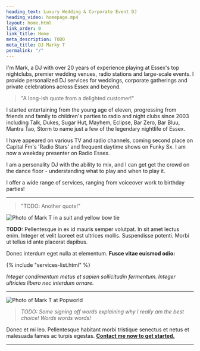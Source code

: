 ```yaml
---
heading_text: Luxury Wedding & Corporate Event DJ
heading_video: homepage.mp4
layout: home.html
link_order: 0
link_title: Home
meta_description: TODO
meta_title: DJ Marky T
permalink: "/"
---
```


I'm Mark, a DJ with over 20 years of experience playing at Essex's top nightclubs, premier wedding venues, radio stations and large-scale events. I provide personalized DJ services for weddings, corporate gatherings and private celebrations across Essex and beyond.

> "A long-ish quote from a delighted customer!"

I started entertaining from the young age of eleven, progressing from friends and family to children's parties to radio and night clubs since 2003 including Talk, Dukes, Sugar Hut, Mayhem, Eclipse, Bar Zero, Bar Bluu, Mantra Tao, Storm to name just a few of the legendary nightlife of Essex.

I have appeared on various TV and radio channels, coming second place on Capital Fm's 'Radio Stars' and frequent daytime shows on Funky Sx. I am now a weekday presenter on Radio Essex.

I am a personality DJ with the ability to mix, and I can get get the crowd on the dance floor - understanding what to play and when to play it.

I offer a wide range of services, ranging from voiceover work to birthday parties!

---

> "TODO: Another quote!"

<div class="right">

![Photo of Mark T in a suit and yellow bow tie](/assets/photos/mark-selfie.jpg)

</div>

**TODO:** Pellentesque in ex id mauris semper volutpat. In sit amet lectus enim. Integer et velit laoreet est ultrices mollis. Suspendisse potenti. Morbi ut tellus id ante placerat dapibus.

Donec interdum eget nulla at elementum. **Fusce vitae euismod odio:**

{% include "services-list.html" %}

_Integer condimentum metus et sapien sollicitudin fermentum. Integer ultricies libero nec interdum ornare._

---

![Photo of Mark T at Popworld](/assets/photos/mark-popworld.jpg)

> _TODO: Some signing off words explaining why I really am the best choice! Words words words!_

Donec et mi leo. Pellentesque habitant morbi tristique senectus et netus et malesuada fames ac turpis egestas. **[Contact me now to get started.](/contact/)**

---
